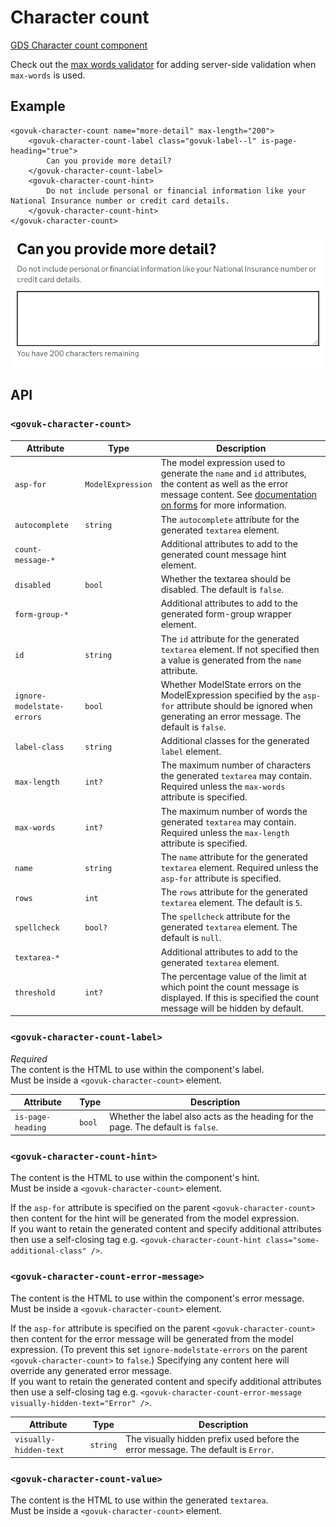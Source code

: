 # Character count

[GDS Character count component](https://design-system.service.gov.uk/components/character-count/)

Check out the [max words validator](../validation/maxwords.md) for adding server-side validation when `max-words` is used.

## Example

```razor
<govuk-character-count name="more-detail" max-length="200">
    <govuk-character-count-label class="govuk-label--l" is-page-heading="true">
        Can you provide more detail?
    </govuk-character-count-label>
    <govuk-character-count-hint>
        Do not include personal or financial information like your National Insurance number or credit card details.
    </govuk-character-count-hint>
</govuk-character-count>
```

![Character count](../images/character-count.png)


## API

### `<govuk-character-count>`

| Attribute | Type | Description |
| --- | --- | --- |
| `asp-for` | `ModelExpression` | The model expression used to generate the `name` and `id` attributes, the content as well as the error message content. See [documentation on forms](forms.md) for more information. |
| `autocomplete` | `string` | The `autocomplete` attribute for the generated `textarea` element. |
| `count-message-*` | | Additional attributes to add to the generated count message hint element. |
| `disabled` | `bool` | Whether the textarea should be disabled. The default is `false`. |
| `form-group-*` | | Additional attributes to add to the generated form-group wrapper element. |
| `id` | `string` | The `id` attribute for the generated `textarea` element. If not specified then a value is generated from the `name` attribute. |
| `ignore-modelstate-errors` | `bool` | Whether ModelState errors on the ModelExpression specified by the `asp-for` attribute should be ignored when generating an error message. The default is `false`. |
| `label-class` | `string` | Additional classes for the generated `label` element. |
| `max-length` | `int?` | The maximum number of characters the generated `textarea` may contain. Required unless the `max-words` attribute is specified. |
| `max-words` | `int?` | The maximum number of words the generated `textarea` may contain. Required unless the `max-length` attribute is specified. |
| `name` | `string` | The `name` attribute for the generated `textarea` element. Required unless the `asp-for` attribute is specified. |
| `rows` | `int` | The `rows` attribute for the generated `textarea` element. The default is `5`. |
| `spellcheck` | `bool?` | The `spellcheck` attribute for the generated `textarea` element. The default is `null`. |
| `textarea-*` | | Additional attributes to add to the generated `textarea` element. |
| `threshold` | `int?` | The percentage value of the limit at which point the count message is displayed. If this is specified the count message will be hidden by default. |

### `<govuk-character-count-label>`

*Required*\
The content is the HTML to use within the component's label.\
Must be inside a `<govuk-character-count>` element.

| Attribute | Type | Description |
| --- | --- | --- |
| `is-page-heading` | `bool` | Whether the label also acts as the heading for the page. The default is `false`. |

### `<govuk-character-count-hint>`

The content is the HTML to use within the component's hint.\
Must be inside a `<govuk-character-count>` element.

If the `asp-for` attribute is specified on the parent `<govuk-character-count>` then content for the hint will be generated from the model expression.\
If you want to retain the generated content and specify additional attributes then use a self-closing tag e.g.
`<govuk-character-count-hint class="some-additional-class" />`.

### `<govuk-character-count-error-message>`

The content is the HTML to use within the component's error message.\
Must be inside a `<govuk-character-count>` element.

If the `asp-for` attribute is specified on the parent `<govuk-character-count>` then content for the error message will be generated from the model expression.
(To prevent this set `ignore-modelstate-errors` on the parent `<govuk-character-count>` to `false`.) Specifying any content here will override any generated error message.\
If you want to retain the generated content and specify additional attributes then use a self-closing tag e.g.
`<govuk-character-count-error-message visually-hidden-text="Error" />`.

| Attribute | Type | Description |
| --- | --- | --- |
| `visually-hidden-text` | `string` | The visually hidden prefix used before the error message. The default is `Error`. |

### `<govuk-character-count-value>`

The content is the HTML to use within the generated `textarea`.\
Must be inside a `<govuk-character-count>` element.
